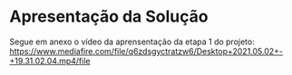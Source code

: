 # Apresentação da Solução

Segue em anexo o vídeo da aprensentação da etapa 1 do projeto: https://www.mediafire.com/file/q6zdsgyctratzw6/Desktop+2021.05.02+-+19.31.02.04.mp4/file
